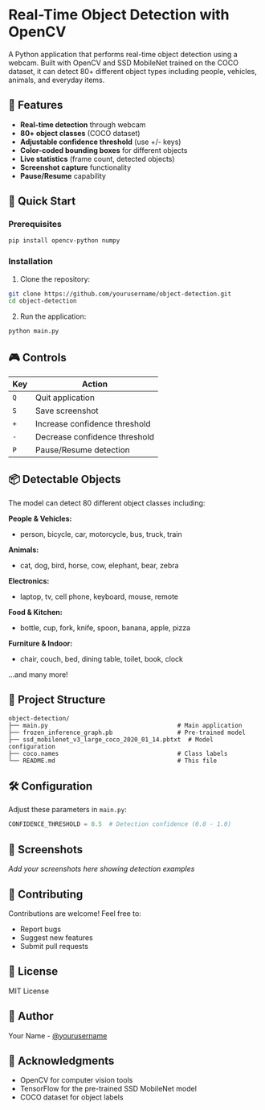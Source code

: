 # Real-Time Object Detection with OpenCV

A Python application that performs real-time object detection using a webcam. Built with OpenCV and SSD MobileNet trained on the COCO dataset, it can detect 80+ different object types including people, vehicles, animals, and everyday items.

## 🎯 Features

- **Real-time detection** through webcam
- **80+ object classes** (COCO dataset)
- **Adjustable confidence threshold** (use +/- keys)
- **Color-coded bounding boxes** for different objects
- **Live statistics** (frame count, detected objects)
- **Screenshot capture** functionality
- **Pause/Resume** capability

## 🚀 Quick Start

### Prerequisites

```bash
pip install opencv-python numpy
```

### Installation

1. Clone the repository:
```bash
git clone https://github.com/yourusername/object-detection.git
cd object-detection
```

2. Run the application:
```bash
python main.py
```

## 🎮 Controls

| Key | Action |
|-----|--------|
| `Q` | Quit application |
| `S` | Save screenshot |
| `+` | Increase confidence threshold |
| `-` | Decrease confidence threshold |
| `P` | Pause/Resume detection |

## 📦 Detectable Objects

The model can detect 80 different object classes including:

**People & Vehicles:**
- person, bicycle, car, motorcycle, bus, truck, train

**Animals:**
- cat, dog, bird, horse, cow, elephant, bear, zebra

**Electronics:**
- laptop, tv, cell phone, keyboard, mouse, remote

**Food & Kitchen:**
- bottle, cup, fork, knife, spoon, banana, apple, pizza

**Furniture & Indoor:**
- chair, couch, bed, dining table, toilet, book, clock

...and many more!

## 📁 Project Structure

```
object-detection/
├── main.py                                    # Main application
├── frozen_inference_graph.pb                  # Pre-trained model
├── ssd_mobilenet_v3_large_coco_2020_01_14.pbtxt  # Model configuration
├── coco.names                                 # Class labels
└── README.md                                  # This file
```

## 🛠️ Configuration

Adjust these parameters in `main.py`:

```python
CONFIDENCE_THRESHOLD = 0.5  # Detection confidence (0.0 - 1.0)
```

## 📸 Screenshots

*Add your screenshots here showing detection examples*

## 🤝 Contributing

Contributions are welcome! Feel free to:
- Report bugs
- Suggest new features
- Submit pull requests

## 📄 License

MIT License

## 👤 Author

Your Name - [@yourusername](https://github.com/yourusername)

## 🙏 Acknowledgments

- OpenCV for computer vision tools
- TensorFlow for the pre-trained SSD MobileNet model
- COCO dataset for object labels
